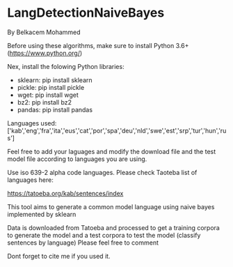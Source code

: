 # LangDetectionNaiveBayes

By Belkacem Mohammed

Before using these algorithms, make sure to install Python 3.6+ (https://www.python.org/)

Nex, install the folowing Python libraries:

* sklearn: pip install sklearn
* pickle:  pip install pickle
* wget:  pip install wget
* bz2: pip install bz2
* pandas: pip install pandas


Languages used: ['kab','eng','fra','ita','eus','cat','por','spa','deu','nld','swe','est','srp','tur','hun','rus']


Feel free to add your laguages and modify the download file and the test model file according to languages you are using.

Use iso 639-2 alpha code languages. Please check Taoteba list of languages here: 

https://tatoeba.org/kab/sentences/index

This tool aims to generate a common model language using naive bayes implemented by sklearn

Data is downloaded from Tatoeba and processed to get a training corpora to generate the model and a test corpora to test the model (classify sentences by language)
Please feel free to comment

Dont forget to cite me if you used it.
